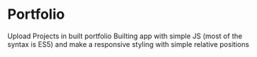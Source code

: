 # Portfolio
Upload Projects in built portfolio
Builting app with simple JS (most of the syntax is ES5) and make a responsive styling with simple relative positions
